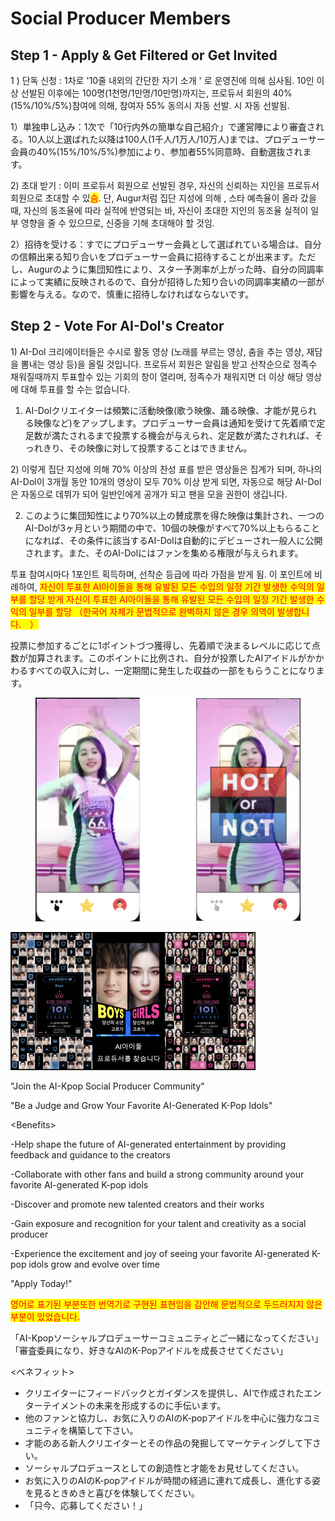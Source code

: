 # Social Producer Members

## Step 1 - Apply & Get Filtered or Get Invited

1 ) 단독 신청 : 1차로 '10줄 내외의 간단한 자기 소개 ' 로 운영진에 의해 심사됨. 10인 이상 선발된 이후에는  100명(1천명/1만명/10만명)까지는, 프로듀서 회원의 40% (15%/10%/5%)참여에 의해, 참여자  55% 동의시 자동 선발. 시 자동 선발됨.

1）単独申し込み：1次で「10行内外の簡単な自己紹介」で運営陣により審査される。10人以上選ばれた以降は100人(1千人/1万人/10万人)までは、プロデューサー会員の40%(15%/10%/5%)参加により、参加者55%同意時、自動選抜されます。

2\) 초대 받기 : 이미 프로듀서 회원으로 선발된 경우, 자신의 신뢰하는 지인을 프로듀서 회원으로 초대할 수 있<mark style="color:red;">슴</mark>. 단, Augur처럼 집단 지성에 의해 , 스타 예측율이 올라 갔을때, 자신의 동조율에 따라 실적에 반영되는 바, 자신이 초대한 지인의 동조율 실적이 일부 영향을 줄 수 있으므로, 신중을 기해 초대해야 할 것임.

2）招待を受ける：すでにプロデューサー会員として選ばれている場合は、自分の信頼出来る知り合いをプロデューサー会員に招待することが出来ます。ただし、Augurのように集団知性により、スター予測率が上がった時、自分の同調率によって実績に反映されるので、自分が招待した知り合いの同調率実績の一部が影響を与える。なので、慎重に招待しなければならないです。





## Step 2 - Vote For AI-Dol's Creator

&#x20;1\) AI-Dol 크리에이터들은 수시로 활동 영상 (노래를 부르는 영상, 춤을 추는 영상, 재담을 뽐내는 영상 등)을 올릴 것입니다. 프로듀서 회원은 알림을 받고 선착순으로 정족수 채워질때까지 투표할수 있는 기회의 창이 열리며, 정족수가 채워지면 더 이상 해당 영상에 대해 투표를 할 수는 없습니다.

1. AI-Dolクリエイターは頻繁に活動映像(歌う映像、踊る映像、才能が見られる映像など)をアップします。プロデューサー会員は通知を受けて先着順で定足数が満たされるまで投票する機会が与えられ、定足数が満たされれば、そっれきり、その映像に対して投票することはできません。



&#x20;2\) 이렇게 집단 지성에 의해 70% 이상의 찬성 표를 받은 영상들은 집계가 되며, 하나의 AI-Dol이 3개월 동안 10개의 영상이 모두 70% 이상 받게 되면, 자동으로 해당 AI-Dol은 자동으로 데뷔가 되어 일반인에게 공개가 되고 팬을 모을  권한이 생깁니다.&#x20;

2. このように集団知性により70%以上の賛成票を得た映像は集計され、一つのAI-Dolが3ヶ月という期間の中で、10個の映像がすべて70%以上もらることになれば、その条件に該当するAI-Dolは自動的にデビューされ一般人に公開されます。また、そのAI-Dolにはファンを集める権限が与えられます。

투표 참여시마다 1포인트 획득하며, 선착순 등급에 따라 가점을 받게 됨. 이 포인트에 비례하여, <mark style="color:red;">자신이 투표한 AI아이돌을 통해 유발된 모든 수입의 일정 기간 발생한 수익의 일부를 할당 받게 자신이 투표한 AI아이돌을 통해 유발된 모든 수입의 일정 기간 발생한 수익의 일부를 할당 （한국어 자체가 문법적으로 완벽하지 않은 경우 의역이 발생합니다.　）</mark>

投票に参加するごとに1ポイントづつ獲得し、先着順で決まるレベルに応じて点数が加算されます。このポイントに比例され、自分が投票したAIアイドルがかかわるすべての収入に対し、一定期間に発生した収益の一部をもらうことになります。



<figure><img src="../../../../.gitbook/assets/image (5) (1).png" alt=""><figcaption></figcaption></figure>

![](<../../../../.gitbook/assets/image (6).png>)

"Join the AI-Kpop Social Producer Community"

"Be a Judge and Grow Your Favorite AI-Generated K-Pop Idols"

\<Benefits>

\-Help shape the future of AI-generated entertainment by providing feedback and guidance to the creators

\-Collaborate with other fans and build a strong community around your favorite AI-generated K-pop idols

\-Discover and promote new talented creators and their works

\-Gain exposure and recognition for your talent and creativity as a social producer

\-Experience the excitement and joy of seeing your favorite AI-generated K-pop idols grow and evolve over time

"Apply Today!"

<mark style="color:red;">영어로 표기된 부분또한 번역기로 구현된 표현임을 감안해 문법적으로 두드러지지 않은 부분이 있었습니다.</mark>

「AI-Kpopソーシャルプロデューサーコミュニティとご一緒になってください」 「審査委員になり、好きなAIのK-Popアイドルを成長させてください」

&#x20;<ベネフィット>

* クリエイターにフィードバックとガイダンスを提供し、AIで作成されたエンターテイメントの未来を形成するのに手伝います。
* 他のファンと協力し、お気に入りのAIのK-popアイドルを中心に強力なコミュニティを構築して下さい。
* 才能のある新人クリエイターとその作品の発掘してマーケティングして下さい。
* ソーシャルプロデュースとしての創造性と才能をお見せしてください。
* お気に入りのAIのK-popアイドルが時間の経過に連れて成長し、進化する姿を見るときめきと喜びを体験してください。
* &#x20;「只今、応募してください！」
